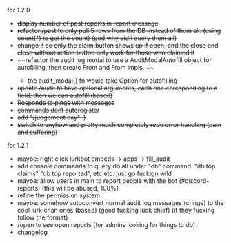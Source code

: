 for 1.2.0



* ~~display number of past reports in report message~~
* ~~refactor /past to only pull 5 rows from the DB instead of them all. (using count(*) to get the count) (god why did i query them all)~~
* ~~change it so only the claim button shows up if open, and the close and close without action button only work for those who claimed it~~
* ~~refactor the audit log modal to use a AuditModalAutofill object for autofilling, then create From<Report> and From<Audit> impls. ~~
  * ~~the audit_modal() fn would take Option<AuditModalAutofill> for autofilling~~
* ~~update /audit to have optional arguments, each one coresponding to a field. then we can autofill (based)~~
* ~~Responds to pings with messages~~
* ~~commands dont autoregister~~
* ~~add "/judgement day" :)~~
* ~~switch to anyhow and pretty much completely redo error handling (pain and suffering)~~


for 1.2.1
* maybe: right click lurkbot embeds -> apps -> fill_audit
* add console commands to query db all under "db" command. "db top claims" "db top reported", etc etc. just go fuckign wild
* maybe: allow users in main to report people with the bot (#discord-reports) (this will be abused, 100%)
* refine the permission system
* maybe: somehow autoconvert normal audit log messages (cringe) to the cool lurk chan ones (based) (good fucking luck chief) (if they fucking follow the format)
* /open to see open reports (for admins looking for things to do)
* changelog